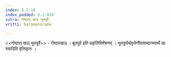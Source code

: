 ```yaml
---
index: 5.2.18
index_padded: 5.2.018
sutra: गोष्ठात्‌ खञ् भूतपूर्वे
vritti: balamanorama

---
```

<<गोष्ठात् खञ् भूतपूर्वे>> - गोष्ठात्खञ् । बूतपूर्व इति प्रकृतिविशेषणम् । भूतपूर्वार्थवृत्तेर्गोष्ठशब्दात्स्वार्थे खः स्यादिति वृत्तिकृतः । 